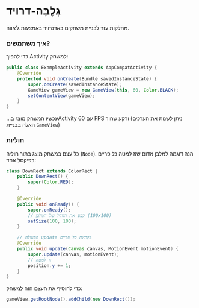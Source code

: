 # גְלֶבָּה-דרויד
מחלקות עזר לבניית משחקים באדנרויד באמצעות ג'אווה.  

### איך משתמשים?
כדי להפוך Activity למשחק:
```java
public class ExampleActivity extends AppCompatActivity {
    @Override
    protected void onCreate(Bundle savedInstanceState) {
        super.onCreate(savedInstanceState);
        GameView gameView = new GameView(this, 60, Color.BLACK);
        setContentView(gameView);
    }
}
```

...עכשיו המשחק מוצג בActivity עם 60 FPS ורקע שחור (ניתן לשנות את הערכים האלה בבניית `GameView`)

### חוליות
כל עצם במשחק מוצג בתור חוליה (`Node`). הנה דוגמה למלבן אדום שזז למטה כל פריים בפיקסל אחד:
```java
class DownRect extends ColorRect {
    public DownRect() {
        super(Color.RED);
    }

    @Override
    public void onReady() {
        super.onReady();
        // קבע את הגודל של המלבן (100x100)
        setSize(100, 100);
    }

    // הפעולה update נקראת כל פריים
    @Override
    public void update(Canvas canvas, MotionEvent motionEvent) {
        super.update(canvas, motionEvent);
        // זז למטה
        position.y += 1;
    }
}
```

כדי להוסיף את העצם הזה למשחק:
```java
gameView.getRootNode().addChild(new DownRect());
```